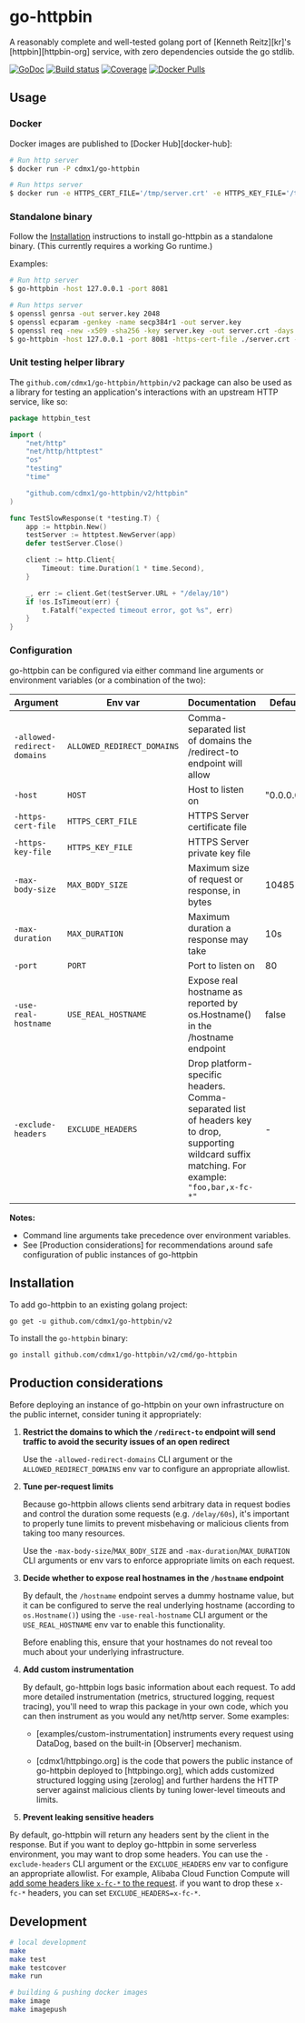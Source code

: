 # go-httpbin

A reasonably complete and well-tested golang port of [Kenneth Reitz][kr]'s
[httpbin][httpbin-org] service, with zero dependencies outside the go stdlib.

[![GoDoc](https://pkg.go.dev/badge/github.com/cdmx1/go-httpbin/v2)](https://pkg.go.dev/github.com/cdmx1/go-httpbin/v2)
[![Build status](https://github.com/cdmx1/go-httpbin/actions/workflows/test.yaml/badge.svg)](https://github.com/cdmx1/go-httpbin/actions/workflows/test.yaml)
[![Coverage](https://codecov.io/gh/cdmx1/go-httpbin/branch/main/graph/badge.svg)](https://codecov.io/gh/cdmx1/go-httpbin)
[![Docker Pulls](https://badgen.net/docker/pulls/cdmx1/go-httpbin?icon=docker&label=pulls)](https://hub.docker.com/r/cdmx1/go-httpbin/)


## Usage

### Docker

Docker images are published to [Docker Hub][docker-hub]:

```bash
# Run http server
$ docker run -P cdmx1/go-httpbin

# Run https server
$ docker run -e HTTPS_CERT_FILE='/tmp/server.crt' -e HTTPS_KEY_FILE='/tmp/server.key' -p 8080:8080 -v /tmp:/tmp cdmx1/go-httpbin
```

### Standalone binary

Follow the [Installation](#installation) instructions to install go-httpbin as
a standalone binary. (This currently requires a working Go runtime.)

Examples:

```bash
# Run http server
$ go-httpbin -host 127.0.0.1 -port 8081

# Run https server
$ openssl genrsa -out server.key 2048
$ openssl ecparam -genkey -name secp384r1 -out server.key
$ openssl req -new -x509 -sha256 -key server.key -out server.crt -days 3650
$ go-httpbin -host 127.0.0.1 -port 8081 -https-cert-file ./server.crt -https-key-file ./server.key
```

### Unit testing helper library

The `github.com/cdmx1/go-httpbin/httpbin/v2` package can also be used as a
library for testing an application's interactions with an upstream HTTP
service, like so:

```go
package httpbin_test

import (
	"net/http"
	"net/http/httptest"
	"os"
	"testing"
	"time"

	"github.com/cdmx1/go-httpbin/v2/httpbin"
)

func TestSlowResponse(t *testing.T) {
	app := httpbin.New()
	testServer := httptest.NewServer(app)
	defer testServer.Close()

	client := http.Client{
		Timeout: time.Duration(1 * time.Second),
	}

	_, err := client.Get(testServer.URL + "/delay/10")
	if !os.IsTimeout(err) {
		t.Fatalf("expected timeout error, got %s", err)
	}
}
```

### Configuration

go-httpbin can be configured via either command line arguments or environment
variables (or a combination of the two):

| Argument| Env var | Documentation | Default |
| - | - | - | - |
| `-allowed-redirect-domains` | `ALLOWED_REDIRECT_DOMAINS` | Comma-separated list of domains the /redirect-to endpoint will allow | |
| `-host` | `HOST` | Host to listen on | "0.0.0.0" |
| `-https-cert-file` | `HTTPS_CERT_FILE` | HTTPS Server certificate file | |
| `-https-key-file` | `HTTPS_KEY_FILE` | HTTPS Server private key file | |
| `-max-body-size` | `MAX_BODY_SIZE` | Maximum size of request or response, in bytes | 1048576 |
| `-max-duration` | `MAX_DURATION` | Maximum duration a response may take | 10s |
| `-port` | `PORT` | Port to listen on | 80 |
| `-use-real-hostname` | `USE_REAL_HOSTNAME` | Expose real hostname as reported by os.Hostname() in the /hostname endpoint | false |
| `-exclude-headers` | `EXCLUDE_HEADERS` | Drop platform-specific headers. Comma-separated list of headers key to drop, supporting wildcard suffix matching. For example: `"foo,bar,x-fc-*"` | - |

**Notes:**
- Command line arguments take precedence over environment variables.
- See [Production considerations] for recommendations around safe configuration
  of public instances of go-httpbin


## Installation

To add go-httpbin to an existing golang project:

```
go get -u github.com/cdmx1/go-httpbin/v2
```

To install the `go-httpbin` binary:

```
go install github.com/cdmx1/go-httpbin/v2/cmd/go-httpbin
```


## Production considerations

Before deploying an instance of go-httpbin on your own infrastructure on the
public internet, consider tuning it appropriately:

1. **Restrict the domains to which the `/redirect-to` endpoint will send
   traffic to avoid the security issues of an open redirect**

   Use the `-allowed-redirect-domains` CLI argument or the
   `ALLOWED_REDIRECT_DOMAINS` env var to configure an appropriate allowlist.

2. **Tune per-request limits**

   Because go-httpbin allows clients send arbitrary data in request bodies and
   control the duration some requests (e.g. `/delay/60s`), it's important to
   properly tune limits to prevent misbehaving or malicious clients from taking
   too many resources.

   Use the `-max-body-size`/`MAX_BODY_SIZE` and `-max-duration`/`MAX_DURATION`
   CLI arguments or env vars to enforce appropriate limits on each request.

3. **Decide whether to expose real hostnames in the `/hostname` endpoint**

   By default, the `/hostname` endpoint serves a dummy hostname value, but it
   can be configured to serve the real underlying hostname (according to
   `os.Hostname()`) using the `-use-real-hostname` CLI argument or the
   `USE_REAL_HOSTNAME` env var to enable this functionality.

   Before enabling this, ensure that your hostnames do not reveal too much
   about your underlying infrastructure.

4. **Add custom instrumentation**

   By default, go-httpbin logs basic information about each request. To add
   more detailed instrumentation (metrics, structured logging, request
   tracing), you'll need to wrap this package in your own code, which you can
   then instrument as you would any net/http server. Some examples:

   - [examples/custom-instrumentation] instruments every request using DataDog,
     based on the built-in [Observer] mechanism.

   - [cdmx1/httpbingo.org] is the code that powers the public instance of
     go-httpbin deployed to [httpbingo.org], which adds customized structured
     logging using [zerolog] and further hardens the HTTP server against
     malicious clients by tuning lower-level timeouts and limits.

5. **Prevent leaking sensitive headers**

  By default, go-httpbin will return any headers sent by the client in the response.
  But if you want to deploy go-httpbin in some serverless environment, you may want to drop some headers.
  You can use the `-exclude-headers` CLI argument or the `EXCLUDE_HEADERS` env var to configure an appropriate allowlist.
  For example, Alibaba Cloud Function Compute will [add some headers like `x-fc-*` to the request](https://www.alibabacloud.com/help/en/fc/user-guide/specification-details). if you want to drop these `x-fc-*` headers, you can set `EXCLUDE_HEADERS=x-fc-*`.

## Development

```bash
# local development
make
make test
make testcover
make run

# building & pushing docker images
make image
make imagepush
```